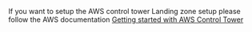 If you want to setup the AWS control tower Landing zone setup please follow the AWS documentation
[Getting started with AWS Control Tower](https://docs.aws.amazon.com/controltower/latest/userguide/getting-started-with-control-tower.html)
